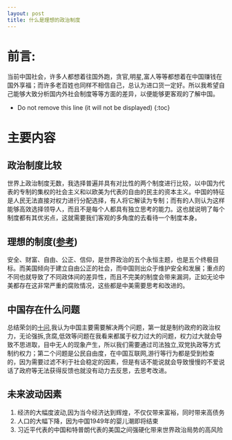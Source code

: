 ```yaml
---
layout: post
title: 什么是理想的政治制度
---
```


# 前言:
当前中国社会，许多人都想着往国外跑，贪官,明星,富人等等都想着在中国赚钱在国外享福；而许多老百姓也同样不相信自己，总认为进口货一定好。所以我希望自己能够大致分析国内外社会制度等等方面的差异，以便能够更客观的了解中国。

* Do not remove this line (it will not be displayed)
{:toc}

# 主要内容
## 政治制度比较
世界上政治制度无数，我选择普遍并具有对比性的两个制度进行比较，以中国为代表的专制的集权的社会主义和以欧美为代表的自由的民主的资本主义。中国的特征是人民无法直接对权力进行分配选择，有人将它解读为专制；而有的人则认为这样能够高效选择领导人，而且不是每个人都具有独立思考的能力。这也就说明了每个制度都有其优劣点，这就需要我们客观的多角度的去看待一个制度本身。

## 理想的制度([参考](http://www.sis.pku.edu.cn/cn/ResearchManagement/ResearchNews/0000000162/do))
安全、财富、自由、公正、信仰，是世界政治的五个永恒主题，也是五个终极目标。而美国倾向于建立自由公正的社会，而中国则出众于维护安全和发展；重点的不同也就导致了不同政体间的差异性，而且不完美的制度会带来漏洞，正如无论中美都存在这非常严重的腐败情况，这些都是中美需要思考和改进的。

## 中国存在什么问题
总结荣剑的[十问](https://www.letscorp.net/archives/31864),我认为中国主要需要解决两个问题，第一就是制约政府的政治权力，无论强拆,贪腐,低效等问题在我看来都属于权力过大的问题，权力过大就会导致不思进取，目中无人的现象产生，所以我们需要通过司法独立,双党执政等方式制约权力；第二个问题是公民自由度，在中国互联网,游行等行为都是受到检查的，因为需要过滤不利于社会稳定的因素，但是有话不能说就会导致慢慢的不爱说话了政府等无法获得反馈也就没有动力去反思，去思考改进。

## 未来波动因素
1. 经济的大幅度波动,因为当今经济达到辉煌，不仅仅带来富裕，同时带来高债务
2. 人口的大幅下降，因为中国1949年的婴儿潮即将结束<br>
3. 习近平代表的中国和特普朗代表的美国之间强硬化带来世界政治局势的高风险
